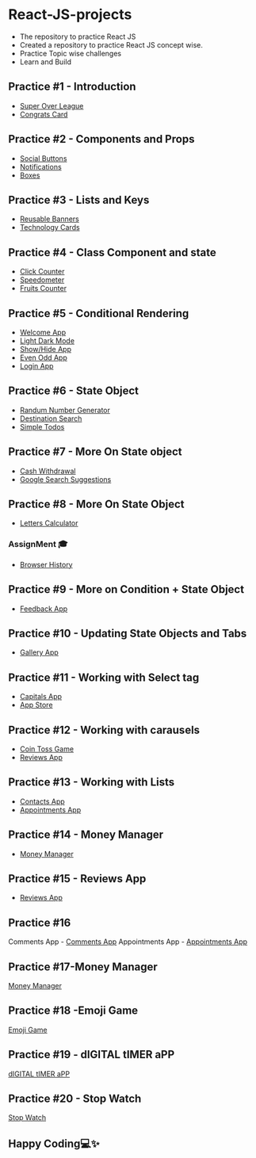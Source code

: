 # React-JS-projects
- The repository to practice React JS
- Created a repository to practice React JS concept wise.
- Practice Topic wise challenges
- Learn and Build

## Practice #1 - Introduction

- [Super Over League](https://github.com/babybhavani/SuperOverLeaguePage.git)
- [Congrats Card](https://github.com/babybhavani/Congrats-Card.git)

## Practice #2 - Components and Props

- [Social Buttons](https://github.com/babybhavani/ReactJS2.git)
- [Notifications](https://github.com/babybhavani/Notifications.git)
- [Boxes](https://github.com/babybhavani/Boxes.git)

## Practice #3 - Lists and Keys
- [Reusable Banners](https://github.com/babybhavani/Reusable-Banners.git)
- [Technology Cards](https://github.com/babybhavani/Technology-Cards.git)

## Practice #4 - Class Component and state
- [Click Counter](https://github.com/babybhavani/Click-Counter.git)
- [Speedometer](https://github.com/babybhavani/Speedometer-React.git)
- [Fruits Counter](https://github.com/babybhavani/Fruits-Counter.git)

## Practice #5 - Conditional Rendering
- [Welcome App](https://github.com/babybhavani/Welcome-App.git)
- [Light Dark Mode](https://github.com/babybhavani/Light-Dark-Mode.git)
- [Show/Hide App](https://github.com/babybhavani/Show-Hide-App.git)
- [Even Odd App](https://github.com/babybhavani/Even-Odd-App.git)
- [Login App](https://github.com/babybhavani/Login-App.git)

## Practice #6 - State Object 
- [Randum Number Generator](https://github.com/babybhavani/Random-Number-Generator-.git)
- [Destination Search](https://github.com/babybhavani/Destination-Search.git)
- [Simple Todos](https://github.com/babybhavani/Simple-Todos.git)

## Practice #7 - More On State object
- [Cash Withdrawal](https://github.com/babybhavani/Cash-Withdrawal.git)
- [Google Search Suggestions](https://github.com/babybhavani/Google-Search-Suggestions.git)

## Practice #8 - More On State Object
- [Letters Calculator](https://github.com/babybhavani/Letters-Calculator.git)

### AssignMent 🎓 
- [Browser History](https://github.com/babybhavani/Browser-History.git)
## Practice #9 - More on Condition + State Object
- [Feedback App](https://github.com/babybhavani/Feedback-App.git)
## Practice #10 - Updating State Objects and Tabs
- [Gallery App](https://github.com/babybhavani/Gallery-App.git)
## Practice #11 - Working with Select tag
- [Capitals App](https://github.com/babybhavani/Capitals-App.git)
- [App Store](https://github.com/babybhavani/App-Store.git)
## Practice #12 - Working with carausels
- [Coin Toss Game](https://github.com/babybhavani/Coin-Toss-Game.git)
- [Reviews App](https://github.com/babybhavani/Reviews-App.git)
## Practice #13 - Working with Lists
- [Contacts App](https://github.com/babybhavani/Contacts-App.git)
- [Appointments App](https://github.com/babybhavani/Appointments-App.git)

## Practice #14 - Money Manager
- [Money Manager](https://github.com/babybhavani/Money-Manager.git)

## Practice #15 - Reviews App
- [Reviews App](https://github.com/itachidevs/Reviews-App.git)

## Practice #16 
Comments App - [Comments App](https://github.com/itachidevs/Comments-App.git)
Appointments App - [Appointments App](https://github.com/itachidevs/Appointments-App.git)

## Practice #17-Money Manager
[Money Manager](https://github.com/itachidevs/Money-Manager.git)

## Practice #18 -Emoji Game
[Emoji Game](https://github.com/itachidevs/Emoji-Game.git)

## Practice #19 - dIGITAL tIMER aPP
[dIGITAL tIMER aPP](https://github.com/itachidevs/Digital-Timer-App.git)

## Practice #20 - Stop Watch
[Stop Watch](https://github.com/itachidevs/stopwatch.git)


## Happy Coding💻✨
